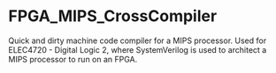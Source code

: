 # FPGA_MIPS_CrossCompiler
Quick and dirty machine code compiler for a MIPS processor.
Used for ELEC4720 - Digital Logic 2, where SystemVerilog is used to architect a MIPS processor to run on an FPGA. 
